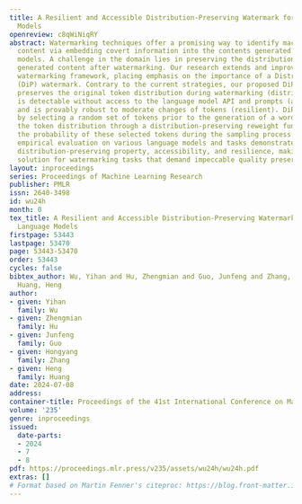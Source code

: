 ```yaml
---
title: A Resilient and Accessible Distribution-Preserving Watermark for Large Language
  Models
openreview: c8qWiNiqRY
abstract: Watermarking techniques offer a promising way to identify machine-generated
  content via embedding covert information into the contents generated from language
  models. A challenge in the domain lies in preserving the distribution of original
  generated content after watermarking. Our research extends and improves upon existing
  watermarking framework, placing emphasis on the importance of a Distribution-Preserving
  (DiP) watermark. Contrary to the current strategies, our proposed DiPmark simultaneously
  preserves the original token distribution during watermarking (distribution-preserving),
  is detectable without access to the language model API and prompts (accessible),
  and is provably robust to moderate changes of tokens (resilient). DiPmark operates
  by selecting a random set of tokens prior to the generation of a word, then modifying
  the token distribution through a distribution-preserving reweight function to enhance
  the probability of these selected tokens during the sampling process. Extensive
  empirical evaluation on various language models and tasks demonstrates our approach’s
  distribution-preserving property, accessibility, and resilience, making it a effective
  solution for watermarking tasks that demand impeccable quality preservation.
layout: inproceedings
series: Proceedings of Machine Learning Research
publisher: PMLR
issn: 2640-3498
id: wu24h
month: 0
tex_title: A Resilient and Accessible Distribution-Preserving Watermark for Large
  Language Models
firstpage: 53443
lastpage: 53470
page: 53443-53470
order: 53443
cycles: false
bibtex_author: Wu, Yihan and Hu, Zhengmian and Guo, Junfeng and Zhang, Hongyang and
  Huang, Heng
author:
- given: Yihan
  family: Wu
- given: Zhengmian
  family: Hu
- given: Junfeng
  family: Guo
- given: Hongyang
  family: Zhang
- given: Heng
  family: Huang
date: 2024-07-08
address:
container-title: Proceedings of the 41st International Conference on Machine Learning
volume: '235'
genre: inproceedings
issued:
  date-parts:
  - 2024
  - 7
  - 8
pdf: https://proceedings.mlr.press/v235/assets/wu24h/wu24h.pdf
extras: []
# Format based on Martin Fenner's citeproc: https://blog.front-matter.io/posts/citeproc-yaml-for-bibliographies/
---
```

